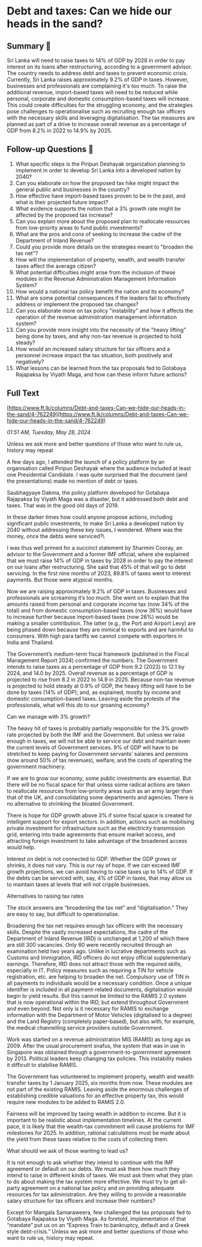 # Debt and taxes: Can we hide our heads in the sand?

## Summary 🤖

Sri Lanka will need to raise taxes to 14% of GDP by 2028 in order to pay interest on its loans after restructuring, according to a government advisor. The country needs to address debt and taxes to prevent economic crisis. Currently, Sri Lanka raises approximately 9.2% of GDP in taxes. However, businesses and professionals are complaining it's too much. To raise the additional revenue, import-based taxes will need to be reduced while personal, corporate and domestic consumption-based taxes will increase. This could create difficulties for the struggling economy, and the strategies pose challenges to operationalise such as recruiting enough tax officers with the necessary skills and leveraging digitalisation. The tax measures are planned as part of a drive to increase overall revenue as a percentage of GDP from 8.2% in 2022 to 14.9% by 2025.


## Follow-up Questions 🤖

1. What specific steps is the Piripun Deshayak organization planning to implement in order to develop Sri Lanka into a developed nation by 2040?
2. Can you elaborate on how the proposed tax hike might impact the general public and businesses in the country?
3. How effective have import-based taxes proven to be in the past, and what is their projected future impact?
4. What evidence supports the notion that a 3% growth rate might be affected by the proposed tax increase?
5. Can you explain more about the proposed plan to reallocate resources from low-priority areas to fund public investments?
6. What are the pros and cons of seeking to increase the cadre of the Department of Inland Revenue?
7. Could you provide more details on the strategies meant to "broaden the tax net"?
8. How will the implementation of property, wealth, and wealth transfer taxes affect the average citizen?
9. What potential difficulties might arise from the inclusion of these modules in the Revenue Administration Management Information System?
10. How would a national tax policy benefit the nation and its economy?
11. What are some potential consequences if the leaders fail to effectively address or implement the proposed tax changes?
12. Can you elaborate more on tax policy "instability" and how it affects the operation of the revenue administration management information system?
13. Can you provide more insight into the necessity of the "heavy lifting" being done by taxes, and why non-tax revenue is projected to hold steady?
14. How would an increased salary structure for tax officers and a personnel increase impact the tax situation, both positively and negatively?
15. What lessons can be learned from the tax proposals fed to Gotabaya Rajapaksa by Viyath Maga, and how can these inform future actions?

## Full Text

[https://www.ft.lk/columns/Debt-and-taxes-Can-we-hide-our-heads-in-the-sand/4-762249](https://www.ft.lk/columns/Debt-and-taxes-Can-we-hide-our-heads-in-the-sand/4-762249)

*01:51 AM, Tuesday, May 28, 2024*

Unless we ask more and better questions of those who want to rule us, history may repeat

A few days ago, I attended the launch of a policy platform by an organisation called Piripun Deshayak where the audience included at least one Presidential Candidate. I was quite surprised that the document (and the presentations) made no mention of debt or taxes.

Saubhagyaye Dakma, the policy platform developed for Gotabaya Rajapaksa by Viyath Maga was a disaster, but it addressed both debt and taxes. That was in the good old days of 2019.

In these darker times how could anyone propose actions, including significant public investments, to make Sri Lanka a developed nation by 2040 without addressing these key issues, I wondered. Where was the money, once the debts were serviced?\

I was thus well primed for a succinct statement by Sharmini Cooray, an advisor to the Government and a former IMF official, where she explained that we must raise 14% of GDP in taxes by 2028 in order to pay the interest on our loans after restructuring. She said that 45% of that will go to debt servicing. In the first nine months of 2023, 89.8% of taxes went to interest payments. But those were atypical months.

Now we are raising approximately 9.2% of GDP in taxes. Businesses and professionals are screaming it’s too much. She went on to explain that the amounts raised from personal and corporate income tax (now 34% of the total) and from domestic consumption-based taxes (now 36%) would have to increase further because import-based taxes (now 26%) would be making a smaller contribution. The latter (e.g., the Port and Airport Levy) are being phased down because they are inimical to exports and are harmful to consumers. With high para tariffs we cannot compete with exporters in India and Thailand.

The Government’s medium-term fiscal framework (published in the Fiscal Management Report 2024) confirmed the numbers. The Government intends to raise taxes as a percentage of GDP from 9.2 (2023) to 12.1 by 2024, and 14.0 by 2025. Overall revenue as a percentage of GDP is projected to rise from 8.2 in 2022 to 14.9 in 2025. Because non-tax revenue is projected to hold steady at 0.9% of GDP, the heavy lifting will have to be done by taxes (14% of GDP); and, as explained, mostly by income and domestic consumption-based taxes. Leaving aside the protests of the professionals, what will this do to our groaning economy?

Can we manage with 3% growth?

The heavy hit of taxes is probably partially responsible for the 3% growth rate projected by both the IMF and the Government. But unless we raise enough in taxes, we will not be able to service our debt and maintain even the current levels of Government services. 9% of GDP will have to be stretched to keep paying for Government servants’ salaries and pensions (now around 50% of tax revenues), welfare, and the costs of operating the government machinery.

If we are to grow our economy, some public investments are essential. But there will be no fiscal space for that unless some radical actions are taken to reallocate resources from low-priority areas such as an army larger than that of the UK, and consolidating some departments and agencies. There is no alternative to shrinking the bloated Government.

There is hope for GDP growth above 3% if some fiscal space is created for intelligent support for export sectors. In addition, actions such as mobilising private investment for infrastructure such as the electricity transmission grid, entering into trade agreements that ensure market access, and attracting foreign investment to take advantage of the broadened access would help.

Interest on debt is not connected to GDP. Whether the GDP grows or shrinks, it does not vary. This is our ray of hope. If we can exceed IMF growth projections, we can avoid having to raise taxes up to 14% of GDP. If the debts can be serviced with, say, 4% of GDP in taxes, that may allow us to maintain taxes at levels that will not cripple businesses.

Alternatives to raising tax rates

The stock answers are “broadening the tax net” and “digitalisation.” They are easy to say, but difficult to operationalise.

Broadening the tax net requires enough tax officers with the necessary skills. Despite the vastly increased expectations, the cadre of the Department of Inland Revenue (IRD) is unchanged at 1,200 of which there are still 300 vacancies. Only 60 were recently recruited through an examination held two years ago. Unlike in lucrative departments such as Customs and Immigration, IRD officers do not enjoy official supplementary earnings. Therefore, IRD does not attract those with the required skills, especially in IT. Policy measures such as requiring a TIN for vehicle registration, etc. are helping to broaden the net. Compulsory use of TIN in all payments to individuals would be a necessary condition. Once a unique identifier is included in all payment-related documents, digitalisation would begin to yield results. But this cannot be limited to the RAMIS 2.0 system that is now operational within the IRD, but extend throughout Government and even beyond. Not only is it necessary for RAMIS to exchange information with the Department of Motor Vehicles (digitalised to a degree) and the Land Registry (completely paper-based), but also with, for example, the medical channelling service providers outside Government.

Work was started on a revenue administration MIS (RAMIS) as long ago as 2009. After the usual procurement snafus, the system that was in use in Singapore was obtained through a government-to-government agreement by 2013. Political leaders keep changing tax policies. This instability makes it difficult to stabilise RAMIS.

The Government has volunteered to implement property, wealth and wealth transfer taxes by 1 January 2025, six months from now. These modules are not part of the existing RAMIS. Leaving aside the enormous challenges of establishing credible valuations for an effective property tax, this would require new modules to be added to RAMIS 2.0.

Fairness will be improved by taxing wealth in addition to income. But it is important to be realistic about implementation timelines. At the current pace, it is likely that the wealth-tax commitment will cause problems for IMF milestones for 2025. In addition, rational calculations must be made about the yield from these taxes relative to the costs of collecting them.

What should we ask of those wanting to lead us?

It is not enough to ask whether they intend to continue with the IMF agreement or default on our debts. We must ask them how much they intend to raise in different kinds of taxes. We must ask them what they plan to do about making the tax system more effective. We must try to get all-party agreement on a national tax policy and on providing adequate resources for tax administration. Are they willing to provide a reasonable salary structure for tax officers and increase their numbers?

Except for Mangala Samaraweera, few challenged the tax proposals fed to Gotabaya Rajapaksa by Viyath Maga. As foretold, implementation of that “mandate” put us on an “Express Train to bankruptcy, default and a Greek style debt-crisis.” Unless we ask more and better questions of those who want to rule us, history may repeat.

